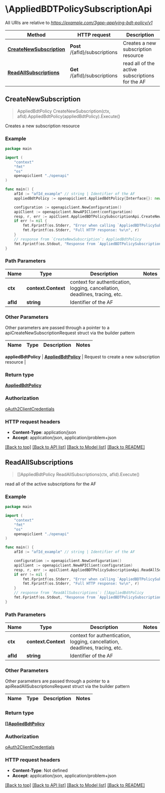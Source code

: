 # \AppliedBDTPolicySubscriptionApi

All URIs are relative to *https://example.com/3gpp-applying-bdt-policy/v1*

Method | HTTP request | Description
------------- | ------------- | -------------
[**CreateNewSubscription**](AppliedBDTPolicySubscriptionApi.md#CreateNewSubscription) | **Post** /{afId}/subscriptions | Creates a new subscription resource
[**ReadAllSubscriptions**](AppliedBDTPolicySubscriptionApi.md#ReadAllSubscriptions) | **Get** /{afId}/subscriptions | read all of the active subscriptions for the AF



## CreateNewSubscription

> AppliedBdtPolicy CreateNewSubscription(ctx, afId).AppliedBdtPolicy(appliedBdtPolicy).Execute()

Creates a new subscription resource

### Example

```go
package main

import (
    "context"
    "fmt"
    "os"
    openapiclient "./openapi"
)

func main() {
    afId := "afId_example" // string | Identifier of the AF
    appliedBdtPolicy := openapiclient.AppliedBdtPolicy{Interface{}: new(interface{})} // AppliedBdtPolicy | Request to create a new subscription resource

    configuration := openapiclient.NewConfiguration()
    apiClient := openapiclient.NewAPIClient(configuration)
    resp, r, err := apiClient.AppliedBDTPolicySubscriptionApi.CreateNewSubscription(context.Background(), afId).AppliedBdtPolicy(appliedBdtPolicy).Execute()
    if err != nil {
        fmt.Fprintf(os.Stderr, "Error when calling `AppliedBDTPolicySubscriptionApi.CreateNewSubscription``: %v\n", err)
        fmt.Fprintf(os.Stderr, "Full HTTP response: %v\n", r)
    }
    // response from `CreateNewSubscription`: AppliedBdtPolicy
    fmt.Fprintf(os.Stdout, "Response from `AppliedBDTPolicySubscriptionApi.CreateNewSubscription`: %v\n", resp)
}
```

### Path Parameters


Name | Type | Description  | Notes
------------- | ------------- | ------------- | -------------
**ctx** | **context.Context** | context for authentication, logging, cancellation, deadlines, tracing, etc.
**afId** | **string** | Identifier of the AF | 

### Other Parameters

Other parameters are passed through a pointer to a apiCreateNewSubscriptionRequest struct via the builder pattern


Name | Type | Description  | Notes
------------- | ------------- | ------------- | -------------

 **appliedBdtPolicy** | [**AppliedBdtPolicy**](AppliedBdtPolicy.md) | Request to create a new subscription resource | 

### Return type

[**AppliedBdtPolicy**](AppliedBdtPolicy.md)

### Authorization

[oAuth2ClientCredentials](../README.md#oAuth2ClientCredentials)

### HTTP request headers

- **Content-Type**: application/json
- **Accept**: application/json, application/problem+json

[[Back to top]](#) [[Back to API list]](../README.md#documentation-for-api-endpoints)
[[Back to Model list]](../README.md#documentation-for-models)
[[Back to README]](../README.md)


## ReadAllSubscriptions

> []AppliedBdtPolicy ReadAllSubscriptions(ctx, afId).Execute()

read all of the active subscriptions for the AF

### Example

```go
package main

import (
    "context"
    "fmt"
    "os"
    openapiclient "./openapi"
)

func main() {
    afId := "afId_example" // string | Identifier of the AF

    configuration := openapiclient.NewConfiguration()
    apiClient := openapiclient.NewAPIClient(configuration)
    resp, r, err := apiClient.AppliedBDTPolicySubscriptionApi.ReadAllSubscriptions(context.Background(), afId).Execute()
    if err != nil {
        fmt.Fprintf(os.Stderr, "Error when calling `AppliedBDTPolicySubscriptionApi.ReadAllSubscriptions``: %v\n", err)
        fmt.Fprintf(os.Stderr, "Full HTTP response: %v\n", r)
    }
    // response from `ReadAllSubscriptions`: []AppliedBdtPolicy
    fmt.Fprintf(os.Stdout, "Response from `AppliedBDTPolicySubscriptionApi.ReadAllSubscriptions`: %v\n", resp)
}
```

### Path Parameters


Name | Type | Description  | Notes
------------- | ------------- | ------------- | -------------
**ctx** | **context.Context** | context for authentication, logging, cancellation, deadlines, tracing, etc.
**afId** | **string** | Identifier of the AF | 

### Other Parameters

Other parameters are passed through a pointer to a apiReadAllSubscriptionsRequest struct via the builder pattern


Name | Type | Description  | Notes
------------- | ------------- | ------------- | -------------


### Return type

[**[]AppliedBdtPolicy**](AppliedBdtPolicy.md)

### Authorization

[oAuth2ClientCredentials](../README.md#oAuth2ClientCredentials)

### HTTP request headers

- **Content-Type**: Not defined
- **Accept**: application/json, application/problem+json

[[Back to top]](#) [[Back to API list]](../README.md#documentation-for-api-endpoints)
[[Back to Model list]](../README.md#documentation-for-models)
[[Back to README]](../README.md)

